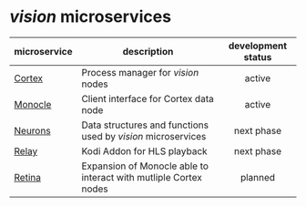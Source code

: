 # *vision* microservices

| microservice | description | development status |
|---|---|:-:|
| [Cortex](cortex) | Process manager for *vision* nodes | active |
| [Monocle](monocle) | Client interface for Cortex data node | active |
| [Neurons](neurons) | Data structures and functions used by *vision* microservices | next phase |
| [Relay](relay) | Kodi Addon for HLS playback | next phase |
| [Retina](retina) | Expansion of Monocle able to interact with mutliple Cortex nodes | planned |

<!-- ## Microservices Communication Specifications
*vision* microservices communicate via JSON packets whose key-value pairs conform to the [*vision* data exchange format](#).

```json
// Request packet
{
    "req": "{string}",
    "val": "{Object}"
}

// Response packet
{
    "req": "{string}",
    "res": "{Object}",
    "status": "{string}"
}
``` -->

[cortex]: https://github.com/jagrafft/vision/tree/master/vision/cortex/
[monocle]: https://github.com/jagrafft/vision/tree/master/vision/monocle/
[neurons]: https://github.com/jagrafft/vision/tree/master/vision/neurons/
[relay]: https://github.com/jagrafft/vision/tree/master/vision/relay/
[retina]: https://github.com/jagrafft/vision/tree/master/vision/retina/